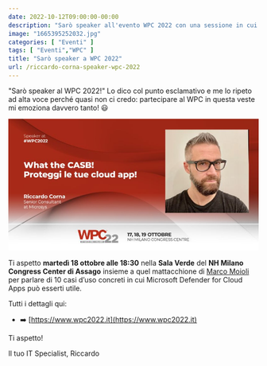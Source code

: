 ```yaml
---
date: 2022-10-12T09:00:00-00:00
description: "Sarò speaker all'evento WPC 2022 con una sessione in cui presenterò 10 casi d'uso in cui Microsoft Defender for Cloud Apps può esserti utile."
image: "1665395252032.jpg"
categories: [ "Eventi" ]
tags: [ "Eventi","WPC" ]
title: "Sarò speaker a WPC 2022"
url: /riccardo-corna-speaker-wpc-2022
---
```

"Sarò speaker al WPC 2022!" Lo dico col punto esclamativo e me lo ripeto ad alta voce perché quasi non ci credo: partecipare al WPC in questa veste mi emoziona davvero tanto! 😃

![Locandina Riccardo Corna @ WPC 2022](1665395252032.jpg)

Ti aspetto **martedì 18 ottobre alle 18:30** nella **Sala Verde** del **NH Milano Congress Center di Assago** insieme a quel mattacchione di [Marco Moioli](https://www.linkedin.com/in/ACoAAAEX8AsBm7Teu0DcdcfrMDfQQ52deQnIgrg) per parlare di 10 casi d’uso concreti in cui Microsoft Defender for Cloud Apps può esserti utile.

Tutti i dettagli qui:

- ➡️ [https://www.wpc2022.it](https://www.wpc2022.it)

Ti aspetto!

Il tuo IT Specialist, Riccardo